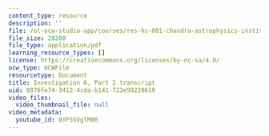 ```yaml
---
content_type: resource
description: ''
file: /ol-ocw-studio-app/courses/res-hs-001-chandra-astrophysics-institute/8YF5GVglM00_transcript.pdf
file_size: 28280
file_type: application/pdf
learning_resource_types: []
license: https://creativecommons.org/licenses/by-nc-sa/4.0/
ocw_type: OCWFile
resourcetype: Document
title: Investigation 6, Part 2 transcript
uid: 8876fe74-3412-4cda-b141-723e99220619
video_files:
  video_thumbnail_file: null
video_metadata:
  youtube_id: 8YF5GVglM00
---
```

